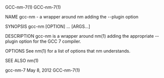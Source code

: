 GCC-nm-7(1)                                                       GCC-nm-7(1)

NAME
       gcc-nm - a wrapper around nm adding the --plugin option

SYNOPSIS
       gcc-nm [OPTION] ... [ARGS...]

DESCRIPTION
       gcc-nm  is  a  wrapper  around  nm(1)  adding the appropriate --plugin
       option for the GCC 7 compiler.

OPTIONS
       See nm(1) for a list of options that nm understands.

SEE ALSO
       nm(1)

gcc-nm-7                         May 8, 2012                      GCC-nm-7(1)
